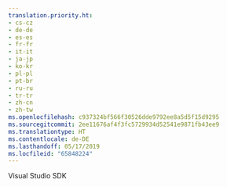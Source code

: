 ```yaml
---
translation.priority.ht:
- cs-cz
- de-de
- es-es
- fr-fr
- it-it
- ja-jp
- ko-kr
- pl-pl
- pt-br
- ru-ru
- tr-tr
- zh-cn
- zh-tw
ms.openlocfilehash: c937324bf566f30526dde9792ee8a5d5f15d9295
ms.sourcegitcommit: 2ee11676af4f3fc5729934d52541e9871fb43ee9
ms.translationtype: HT
ms.contentlocale: de-DE
ms.lasthandoff: 05/17/2019
ms.locfileid: "65848224"
---
```

 Visual Studio SDK 